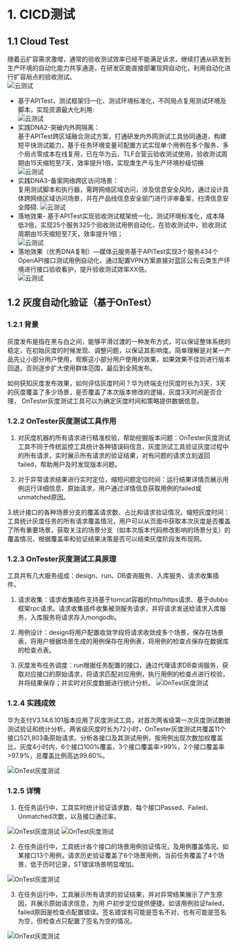 # 1. CICD测试

## 1.1 Cloud Test

随着云扩容需求激增，通常的验收测试效率已经不能满足诉求，继续打通从研发到生产环境的自动化能力共享通道，在研发区能直接部署现网自动化，利用自动化进行扩容局点的验收测试。<br>
![云测试](images/cloudtest-001.jpg)
- 基于APITest，测试框架归一化、测试环境标准化，不同局点复用测试环境及脚本，实现资源最大化利用:<br>
![云测试](images/cloudtest-002.jpg)
- 实践DNA2-突破内外网隔离：<br>
基于APITest跨区域融合测试方案，打通研发内外网测试工具协同通道，构建短平快测试能力，基于任务环境变量可配置方式实现单个用例在多个服务、多个局点零成本在线复用，已在华为云、TLF合营云验收测试使用，验收测试周期由15天缩短至7天，效率提升1倍，实现类生产与生产环境秒级切换
![云测试](images/cloudtest-003.jpg)
- 实践DNA3-备案网络跨区访问场景：<br>
复用测试脚本和执行器，需跨网络区域访问，涉及信息安全风险，通过设计具体跨网络区域访问场景，并在产品线信息安全部门进行评审备案，扫清信息安全障碍.
![云测试](images/cloudtest-004.jpg)
- 落地效果- 基于APITest实现验收测试框架统一化，测试环境标准化，成本降低3倍，实现25个服务325个验收测试用例自动化，在验收测试中，验收测试周期由15天缩短至7天，效率提升1倍；<br>
![云测试](images/cloudtest-005.jpg)
- 落地效果（优秀DNA复制）—媒体云服务基于APITest实现3个服务434个OpenAPI接口测试用例自动化，通过配置VPN方案直接对蓝区公有云类生产环境进行接口验收看护，提升验收测试效率XX倍。<br>
![云测试](images/cloudtest-006.jpg)

## 1.2 灰度自动化验证（基于OnTest）

### 1.2.1 背景

灰度发布是指在黑与白之间，能够平滑过渡的一种发布方式，可以保证整体系统的稳定，在初始灰度的时候发现、调整问题，以保证其影响度。简单理解是对某一产品先让小部分用户使用，观察这小部分用户使用的效果，如果效果不佳则进行版本回退，否则逐步扩大使用群体范围，最后到全网发布。

如何获知灰度发布效果，如何评估灰度时间？华为终端支付灰度时长为3天，3天的灰度覆盖了多少场景，是否覆盖了本次版本修改的逻辑，灰度3天时间是否合理， OnTester灰度测试工具可以为确定灰度时间和策略提供数据信息。

### 1.2.2 OnTester灰度测试工具作用

1. 对灰度机器的所有请求进行精准校验，帮助挖掘版本问题：OnTester灰度测试工具不同于传统监控工具统计各种错误码信息，灰度测试工具验证灰度过程中的所有请求，实时展示所有请求的验证结果，对有问题的请求立刻返回failed，帮助用户及时发现版本问题。

2.  对于异常请求结果进行实时定位，缩短问题定位时间：运行结果详情页展示用例运行详细信息、原始请求，用户通过详情信息获取用例的failed或unmatched原因。

3.统计接口的各种场景分支的覆盖请求数、占比和请求验证情况，缩短灰度时间：工具统计灰度任务的所有请求覆盖情况，用户可以从页面中获取本次灰度是否覆盖了所有重要场景，获取关注的场景分支（如本次版本代码修改影响的场景分支）的覆盖情况，根据覆盖率和验证结果决策是否可以结束灰度阶段发布现网。

### 1.2.3 OnTester灰度测试工具原理

工具共有几大服务组成：design、run、DB查询服务、入库服务、请求收集插件。

1. 请求收集：请求收集插件支持基于tomcat容器的http/https请求、基于dubbo框架rpc请求。请求收集插件收集被测服务请求，并将请求发送给请求入库服务，入库服务将请求存入mongodb。

2. 用例设计：design将用户配置收敛字段将请求收敛成多个场景，保存在场景表，将用户根据场景生成的用例保存在用例表，将用例的检查点保存在数据库的检查点表。

3. 灰度发布任务调度：run根据任务配置的接口，通过代理请求DB查询服务，获取对应接口的原始请求，将请求匹配对应用例，执行用例的检查点进行校验，并将结果保存；并实时对灰度数据进行统计分析。
![OnTest灰度测试](images/ontest-001.png)

### 1.2.4 实践成效

华为支付V3.14.6.101版本应用了灰度测试工具，对首次两省级第一次灰度测试数据测试验证和统计分析。两省级灰度时长为72小时，OnTester灰度测试共覆盖11个接口521,803条原始请求。分析各接口及其测试用例，按用例出现次数加权覆盖比，灰度4小时内，6个接口100%覆盖，3个接口覆盖率>99%，2个接口覆盖率>97.9%，总覆盖比例高达99.60%。

![OnTest灰度测试](images/ontest-002.png)

### 1.2.5 详情

1. 在任务运行中，工具实时统计验证请求数、每个接口Passed、Failed、Unmatched次数，以及接口通过率。

![OnTest灰度测试](images/ontest-003.png)
![OnTest灰度测试](images/ontest-004.png)

2. 在任务运行中，工具统计各个接口的场景用例验证情况，及用例覆盖情况。如某接口13个用例，请求历史验证覆盖了6个场景用例，当前任务覆盖了4个场景，低于历时记录，ST错误场景明显增加。

![OnTest灰度测试](images/ontest-005.png)

3. 在任务运行中，工具展示所有请求的验证结果，并对异常结果展示了产生原因，并展示原始请求信息，为用 户初步定位提供便捷。如该用例验证failed，failed原因是检查点配置错误。签名错误有可能是签名不对，也有可能是签名为空，但检查点只配置了签名为空的情况。

![OnTest灰度测试](images/ontest-006.png)

